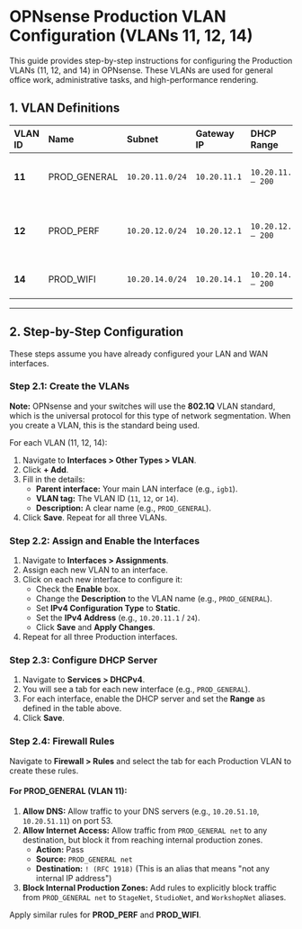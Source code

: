 # OPNsense Production VLAN Configuration (VLANs 11, 12, 14)

This guide provides step-by-step instructions for configuring the Production VLANs (11, 12, and 14) in OPNsense. These VLANs are used for general office work, administrative tasks, and high-performance rendering.

## 1. VLAN Definitions

| VLAN ID | Name          | Subnet           | Gateway IP     | DHCP Range           | Purpose                                      |
|:--------|:--------------|:-----------------|:---------------|:---------------------|:---------------------------------------------|
| **11**  | PROD_GENERAL  | `10.20.11.0/24`  | `10.20.11.1`   | `10.20.11.100 – 200` | For general wired office and admin workstations. |
| **12**  | PROD_PERF     | `10.20.12.0/24`  | `10.20.12.1`   | `10.20.12.100 – 200` | For render nodes and high-performance systems.   |
| **14**  | PROD_WIFI     | `10.20.14.0/24`  | `10.20.14.1`   | `10.20.14.100 – 200` | For staff wireless devices.                  |

---

## 2. Step-by-Step Configuration

These steps assume you have already configured your LAN and WAN interfaces.

### Step 2.1: Create the VLANs

**Note:** OPNsense and your switches will use the **802.1Q** VLAN standard, which is the universal protocol for this type of network segmentation. When you create a VLAN, this is the standard being used.

For each VLAN (11, 12, 14):

1.  Navigate to **Interfaces > Other Types > VLAN**.
2.  Click **+ Add**.
3.  Fill in the details:
    -   **Parent interface:** Your main LAN interface (e.g., `igb1`).
    -   **VLAN tag:** The VLAN ID (`11`, `12`, or `14`).
    -   **Description:** A clear name (e.g., `PROD_GENERAL`).
4.  Click **Save**. Repeat for all three VLANs.

### Step 2.2: Assign and Enable the Interfaces

1.  Navigate to **Interfaces > Assignments**.
2.  Assign each new VLAN to an interface.
3.  Click on each new interface to configure it:
    -   Check the **Enable** box.
    -   Change the **Description** to the VLAN name (e.g., `PROD_GENERAL`).
    -   Set **IPv4 Configuration Type** to **Static**.
    -   Set the **IPv4 Address** (e.g., `10.20.11.1` / `24`).
    -   Click **Save** and **Apply Changes**.
4.  Repeat for all three Production interfaces.

### Step 2.3: Configure DHCP Server

1.  Navigate to **Services > DHCPv4**.
2.  You will see a tab for each new interface (e.g., `PROD_GENERAL`).
3.  For each interface, enable the DHCP server and set the **Range** as defined in the table above.
4.  Click **Save**.

### Step 2.4: Firewall Rules

Navigate to **Firewall > Rules** and select the tab for each Production VLAN to create these rules.

#### For PROD_GENERAL (VLAN 11):

1.  **Allow DNS:** Allow traffic to your DNS servers (e.g., `10.20.51.10`, `10.20.51.11`) on port 53.
2.  **Allow Internet Access:** Allow traffic from `PROD_GENERAL net` to any destination, but block it from reaching internal production zones.
    -   **Action:** Pass
    -   **Source:** `PROD_GENERAL net`
    -   **Destination:** `! (RFC 1918)` (This is an alias that means "not any internal IP address")
3.  **Block Internal Production Zones:** Add rules to explicitly block traffic from `PROD_GENERAL net` to `StageNet`, `StudioNet`, and `WorkshopNet` aliases.

Apply similar rules for **PROD_PERF** and **PROD_WIFI**.
